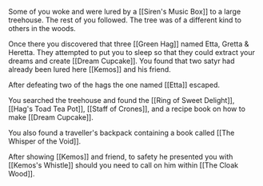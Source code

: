 Some of you woke and were lured by a [[Siren's Music Box]] to a large treehouse. The rest of you followed. The tree was of a different kind to others in the woods.

Once there you discovered that three [[Green Hag]] named Etta, Gretta & Heretta. They attempted to put you to sleep so that they could extract your dreams and create [[Dream Cupcake]]. You found that two satyr had already been lured here [[Kemos]] and his friend.

After defeating two of the hags the one named [[Etta]] escaped.

 You searched the treehouse and found the [[Ring of Sweet Delight]], [[Hag's Toad Tea Pot]],  [[Staff of Crones]], and a recipe book on how to make [[Dream Cupcake]].

You also found a traveller's backpack containing a book called [[The Whisper of the Void]].

After showing [[Kemos]] and friend, to safety he presented you with [[Kemos's Whistle]] should you need to call on him within [[The Cloak Wood]].
